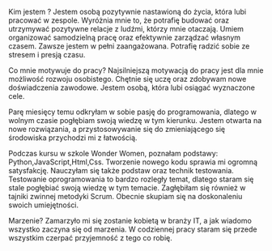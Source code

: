 Kim jestem ? Jestem osobą pozytywnie nastawioną do życia, która lubi
pracować w zespole. Wyróżnia mnie to, że potrafię budować oraz utrzymywać
pozytywne relacje z ludźmi, którzy mnie otaczają. Umiem organizować
samodzielną pracę oraz efektywnie zarządzać własnym czasem. Zawsze
jestem w pełni zaangażowana. Potrafię radzić sobie ze stresem i presją czasu.


Co mnie motywuje do pracy? Najsilniejszą motywacją do pracy jest dla mnie
możliwość rozwoju osobistego. Chętnie się uczę oraz zdobywam nowe
doświadczenia zawodowe. Jestem osobą, która lubi osiągać wyznaczone cele.

Parę miesięcy temu odkryłam w sobie pasję do programowania, dlatego w
wolnym czasie pogłębiam swoją wiedzę w tym kierunku. Jestem otwarta na
nowe rozwiązania, a przystosowywanie się do zmieniającego się środowiska
przychodzi mi z łatwością. 

Podczas kursu w szkole Wonder Women, poznałam
podstawy: Python,JavaScript,Html,Css. Tworzenie nowego kodu sprawia mi
ogromną satysfakcję. Nauczyłam się także podstaw oraz technik testowania.
Testowanie oprogramowania to bardzo rozległy temat, dlatego staram się
stale pogłębiać swoją wiedzę w tym temacie. Zagłębiłam się również w tajniki
zwinnej metodyki Scrum. Obecnie skupiam się na doskonaleniu swoich
umiejętności.


Marzenie? Zamarzyło mi się zostanie kobietą w branży IT, a jak wiadomo
wszystko zaczyna się od marzenia. W codziennej pracy staram się przede
wszystkim czerpać przyjemność z tego co robię.
